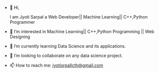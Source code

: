 - 👋 Hi, 
  
  
  I am Jyoti Sarpal a Web Developer|| Machine Learning|| C++,Python Programmer
  
- 👀 I’m interested in Machine Learning|| C++,Python Programming || Web Designing

- 🌱 I’m currently learning Data Science and its applications.

- 💞️ I’m looking to collaborate on any data science project.

- 📫 How to reach me: jyotisrpallcth@gmail.com

<!---
jyotisarpal181314/jyotisarpal181314 is a ✨ special ✨ repository because its `README.md` (this file) appears on your GitHub profile.
You can click the Preview link to take a look at your changes.
--->
